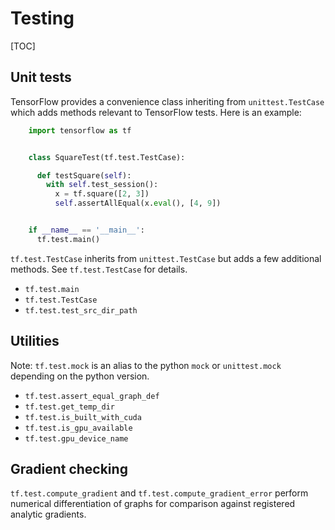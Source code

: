 # Testing

[TOC]

## Unit tests

TensorFlow provides a convenience class inheriting from `unittest.TestCase`
which adds methods relevant to TensorFlow tests. Here is an example:

```python
    import tensorflow as tf


    class SquareTest(tf.test.TestCase):

      def testSquare(self):
        with self.test_session():
          x = tf.square([2, 3])
          self.assertAllEqual(x.eval(), [4, 9])


    if __name__ == '__main__':
      tf.test.main()
```

`tf.test.TestCase` inherits from `unittest.TestCase` but adds a few additional
methods. See `tf.test.TestCase` for details.

- `tf.test.main`
- `tf.test.TestCase`
- `tf.test.test_src_dir_path`

## Utilities

Note: `tf.test.mock` is an alias to the python `mock` or `unittest.mock`
depending on the python version.

- `tf.test.assert_equal_graph_def`
- `tf.test.get_temp_dir`
- `tf.test.is_built_with_cuda`
- `tf.test.is_gpu_available`
- `tf.test.gpu_device_name`

## Gradient checking

`tf.test.compute_gradient` and `tf.test.compute_gradient_error` perform
numerical differentiation of graphs for comparison against registered analytic
gradients.
